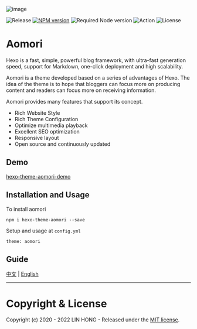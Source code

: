 ![image](https://raw.githubusercontent.com/lh1me/hexo-theme-aomori/master/docs/cover.png)

![Release](https://img.shields.io/github/release/lh1me/hexo-theme-aomori.svg)
[![NPM version](https://img.shields.io/npm/v/hexo-theme-aomori.svg)](https://www.npmjs.com/package/hexo-theme-aomori)
![Required Node version](https://img.shields.io/node/v/hexo)
![Action](https://github.com/lh1me/hexo-theme-aomori/workflows/Action/badge.svg)
![License](https://img.shields.io/github/license/lh1me/hexo-theme-aomori.svg)

# Aomori

Hexo is a fast, simple, powerful blog framework, with ultra-fast generation speed, support for Markdown, one-click deployment and high scalability. 

Aomori is a theme developed based on a series of advantages of Hexo. The idea of the theme is to hope that bloggers can focus more on producing content and readers can focus more on receiving information.

Aomori provides many features that support its concept.

- Rich Website Style
- Rich Theme Configuration
- Optimize multimedia playback
- Excellent SEO optimization
- Responsive layout
- Open source and continuously updated

## Demo

[hexo-theme-aomori-demo](https://hexo-theme-aomori-demo.pages.dev)

## Installation and Usage

To install aomori

```
npm i hexo-theme-aomori --save
```

Setup and usage at `config.yml`

```
theme: aomori
```

## Guide

[中文](https://aomori.linhong.me/v/chinese/getting-started/intro) | [English](https://aomori.linhong.me/getting-started/intro)

---
# Copyright & License

Copyright (c) 2020 - 2022 LIN HONG - Released under the [MIT license](LICENSE).
